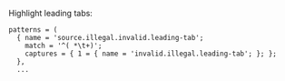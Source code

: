 Highlight leading tabs:


    patterns = (
      { name = 'source.illegal.invalid.leading-tab';
        match = '^( *\t+)';
        captures = { 1 = { name = 'invalid.illegal.leading-tab'; }; };
      },
      ...
